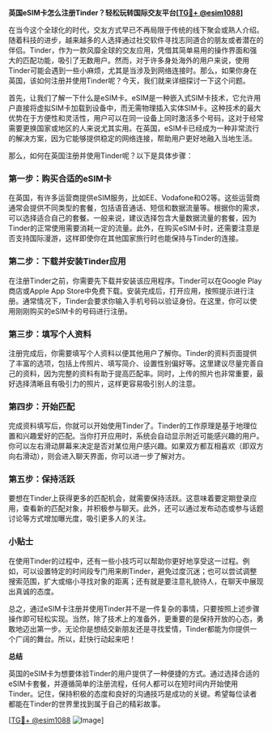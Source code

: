 **英国eSIM卡怎么注册Tinder？轻松玩转国际交友平台[[TG💪+ @esim1088](https://t.me/s/esim1088)]**

在当今这个全球化的时代，交友方式早已不再局限于传统的线下聚会或熟人介绍。随着科技的进步，越来越多的人选择通过社交软件寻找志同道合的朋友或者潜在的伴侣。Tinder，作为一款风靡全球的交友应用，凭借其简单易用的操作界面和强大的匹配功能，吸引了无数用户。然而，对于许多身处海外的用户来说，使用Tinder可能会遇到一些小麻烦，尤其是当涉及到网络连接时。那么，如果你身在英国，该如何注册并使用Tinder呢？今天，我们就来详细探讨一下这个问题。

首先，让我们了解一下什么是eSIM卡。eSIM是一种嵌入式SIM卡技术，它允许用户直接将虚拟SIM卡加载到设备中，而无需物理插入实体SIM卡。这种技术的最大优势在于方便性和灵活性，用户可以在同一设备上同时激活多个号码，这对于经常需要更换国家或地区的人来说尤其实用。在英国，eSIM卡已经成为一种非常流行的解决方案，因为它能够提供稳定的网络连接，帮助用户更好地融入当地生活。

那么，如何在英国注册并使用Tinder呢？以下是具体步骤：

### 第一步：购买合适的eSIM卡

在英国，有许多运营商提供eSIM服务，比如EE、Vodafone和O2等。这些运营商通常会提供不同类型的套餐，包括语音通话、短信和数据流量等。根据你的需求，可以选择适合自己的套餐。一般来说，建议选择包含大量数据流量的套餐，因为Tinder的正常使用需要消耗一定的流量。此外，在购买eSIM卡时，还需要注意是否支持国际漫游，这样即使你在其他国家旅行时也能保持与Tinder的连接。

### 第二步：下载并安装Tinder应用

在注册Tinder之前，你需要先下载并安装该应用程序。Tinder可以在Google Play商店或Apple App Store中免费下载。安装完成后，打开应用，按照提示进行注册。通常情况下，Tinder会要求你输入手机号码以验证身份。在这里，你可以使用刚刚购买的eSIM卡的号码进行注册。

### 第三步：填写个人资料

注册完成后，你需要填写个人资料以便其他用户了解你。Tinder的资料页面提供了丰富的选项，包括上传照片、填写简介、设置性别偏好等。这里建议尽量完善自己的资料，因为完整的资料有助于提高匹配率。同时，上传的照片也非常重要，最好选择清晰且有吸引力的照片，这样更容易吸引别人的注意。

### 第四步：开始匹配

完成资料填写后，你就可以开始使用Tinder了。Tinder的工作原理是基于地理位置和兴趣爱好的匹配。当你打开应用时，系统会自动显示附近可能感兴趣的用户。你可以左右滑动屏幕来决定是否对某位用户感兴趣。如果双方都互相喜欢（即双方向右滑动），则会进入聊天界面，你可以进一步了解对方。

### 第五步：保持活跃

要想在Tinder上获得更多的匹配机会，就需要保持活跃。这意味着要定期登录应用，查看新的匹配对象，并积极参与聊天。此外，还可以通过发布动态或参与话题讨论等方式增加曝光度，吸引更多人的关注。

### 小贴士

在使用Tinder的过程中，还有一些小技巧可以帮助你更好地享受这一过程。例如，可以设置特定的时间段专门用来刷Tinder，避免过度沉迷；也可以尝试调整搜索范围，扩大或缩小寻找对象的距离；还有就是要注意礼貌待人，在聊天中展现出真诚的态度。

总之，通过eSIM卡注册并使用Tinder并不是一件复杂的事情，只要按照上述步骤操作即可轻松实现。当然，除了技术上的准备外，更重要的是保持开放的心态，勇敢地迈出第一步。无论你是想结交新朋友还是寻找爱情，Tinder都能为你提供一个广阔的舞台。所以，赶快行动起来吧！

**总结**

英国的eSIM卡为想要体验Tinder的用户提供了一种便捷的方式。通过选择合适的eSIM卡套餐，并遵循简单的注册流程，任何人都可以在短时间内开始使用Tinder。记住，保持积极的态度和良好的沟通技巧是成功的关键。希望每位读者都能在Tinder的世界里找到属于自己的精彩故事。

[[TG💪+ @esim1088](https://t.me/s/esim1088) ![Image](https://i.postimg.cc/4NQfJmqS/Snipaste-2025-05-13-00-14-12.png)]